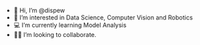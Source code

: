 - 👋 Hi, I’m @dispew
- 👀 I’m interested in Data Science, Computer Vision and Robotics
- 💻 I’m currently learning Model Analysis
- 👍🏻 I’m looking to collaborate.

<!---
dispew/dispew is a ✨ special ✨ repository because its `README.md` (this file) appears on your GitHub profile.
You can click the Preview link to take a look at your changes.
--->
